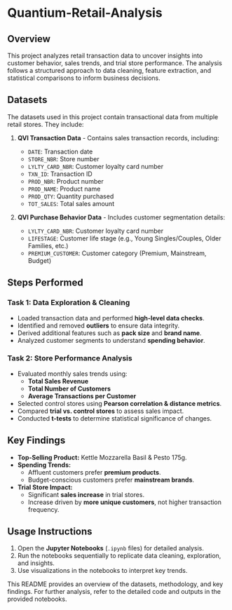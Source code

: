 # Quantium-Retail-Analysis

## Overview

This project analyzes retail transaction data to uncover insights into customer behavior, sales trends, and trial store performance. The analysis follows a structured approach to data cleaning, feature extraction, and statistical comparisons to inform business decisions.

## Datasets

The datasets used in this project contain transactional data from multiple retail stores. They include:

1. **QVI Transaction Data** - Contains sales transaction records, including:

   - `DATE`: Transaction date
   - `STORE_NBR`: Store number
   - `LYLTY_CARD_NBR`: Customer loyalty card number
   - `TXN_ID`: Transaction ID
   - `PROD_NBR`: Product number
   - `PROD_NAME`: Product name
   - `PROD_QTY`: Quantity purchased
   - `TOT_SALES`: Total sales amount

2. **QVI Purchase Behavior Data** - Includes customer segmentation details:

   - `LYLTY_CARD_NBR`: Customer loyalty card number
   - `LIFESTAGE`: Customer life stage (e.g., Young Singles/Couples, Older Families, etc.)
   - `PREMIUM_CUSTOMER`: Customer category (Premium, Mainstream, Budget)

## Steps Performed

### **Task 1: Data Exploration & Cleaning**

- Loaded transaction data and performed **high-level data checks**.
- Identified and removed **outliers** to ensure data integrity.
- Derived additional features such as **pack size** and **brand name**.
- Analyzed customer segments to understand **spending behavior**.

### **Task 2: Store Performance Analysis**

- Evaluated monthly sales trends using:
  - **Total Sales Revenue**
  - **Total Number of Customers**
  - **Average Transactions per Customer**
- Selected control stores using **Pearson correlation & distance metrics**.
- Compared **trial vs. control stores** to assess sales impact.
- Conducted **t-tests** to determine statistical significance of changes.

## Key Findings

- **Top-Selling Product:** Kettle Mozzarella Basil & Pesto 175g.
- **Spending Trends:**
  - Affluent customers prefer **premium products**.
  - Budget-conscious customers prefer **mainstream brands**.
- **Trial Store Impact:**
  - Significant **sales increase** in trial stores.
  - Increase driven by **more unique customers**, not higher transaction frequency.

## Usage Instructions

1. Open the **Jupyter Notebooks** (`.ipynb` files) for detailed analysis.
2. Run the notebooks sequentially to replicate data cleaning, exploration, and insights.
3. Use visualizations in the notebooks to interpret key trends.

This README provides an overview of the datasets, methodology, and key findings. For further analysis, refer to the detailed code and outputs in the provided notebooks.

